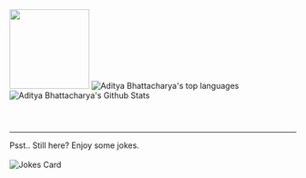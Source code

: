 <img src="https://media.giphy.com/media/3o7bu6KDIpS4OFRP6o/giphy.gif" width="140" height="140" />

<img src="https://github-readme-stats.vercel.app/api/top-langs/?username=AdityaBhattacharya1&theme=react" alt="Aditya Bhattacharya's top languages">

<img align="center" src="https://github-readme-stats.vercel.app/api?username=AdityaBhattacharya1&show_icons=true&line_height=27&v=5&theme=react" alt="Aditya Bhattacharya's Github Stats" />


<a href="https://github.com/AdityaBhattacharya1/Codepen-Clone"><img align="center" src="https://github-readme-stats.vercel.app/api/pin/?username=AdityaBhattacharya1&repo=Codepen-Clone&theme=react" alt="" />
</a>

<a href="https://github.com/AdityaBhattacharya1/News-Summariser"><img align="center" src="https://github-readme-stats.vercel.app/api/pin/?username=AdityaBhattacharya1&repo=News-Summariser&theme=react" alt="" />
</a>

<a href="https://github.com/AdityaBhattacharya1/SugarMountain"><img align="center" src="https://github-readme-stats.vercel.app/api/pin/?username=AdityaBhattacharya1&repo=SugarMountain&theme=react" alt="" />
</a>


<hr>
  Psst.. Still here? Enjoy some jokes.
<br><br>
<img src="https://readme-jokes.vercel.app/api?theme=react&qcolor=%5FD4F4&acolor=%FFF&borderColor=%20232A&textColor=%5FD4F4&textColor=%FFF" alt="Jokes Card" />

